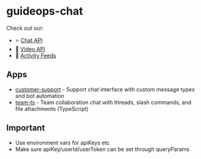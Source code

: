# guideops-chat

Check out our:
- ⭐ [Chat API](https://getstream.io/chat/)
- 📱 [Video API](https://getstream.io/video/)
- 🔔 [Activity Feeds](https://getstream.io/activity-feeds/)

## Apps

- [customer-support](https://getstream.github.io/guideops-chat/customer-support/) - Support chat interface with custom message types and bot automation
- [team-ts](https://getstream.github.io/guideops-chat/team-ts/) - Team collaboration chat with threads, slash commands, and file attachments (TypeScript)

## Important

- Use environment vars for apiKeys etc
- Make sure apiKey/userId/userToken can be set through queryParams
